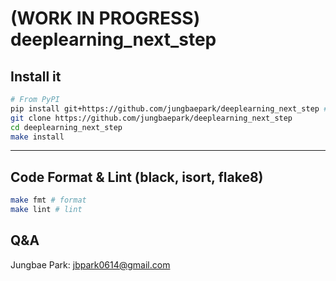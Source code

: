 # (WORK IN PROGRESS) deeplearning_next_step

## Install it

```bash
# From PyPI
pip install git+https://github.com/jungbaepark/deeplearning_next_step # or
git clone https://github.com/jungbaepark/deeplearning_next_step
cd deeplearning_next_step
make install
```

---

## Code Format & Lint (black, isort, flake8)

```bash
make fmt # format
make lint # lint
```

## Q&A

Jungbae Park: jbpark0614@gmail.com
